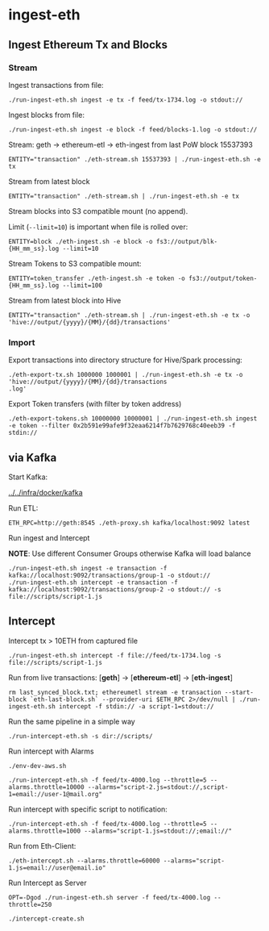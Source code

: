 # ingest-eth

## Ingest Ethereum Tx and Blocks


### Stream 

Ingest transactions from file:
```
./run-ingest-eth.sh ingest -e tx -f feed/tx-1734.log -o stdout://
```

Ingest blocks from file:
```
./run-ingest-eth.sh ingest -e block -f feed/blocks-1.log -o stdout://
```

Stream: geth -> ethereum-etl -> eth-ingest from last PoW block 15537393

```
ENTITY="transaction" ./eth-stream.sh 15537393 | ./run-ingest-eth.sh -e tx
```

Stream from latest block

```
ENTITY="transaction" ./eth-stream.sh | ./run-ingest-eth.sh -e tx
```

Stream blocks into S3 compatible mount (no append).

Limit (`--limit=10`) is important when file is rolled over:

```
ENTITY=block ./eth-ingest.sh -e block -o fs3://output/blk-{HH_mm_ss}.log --limit=10
```

Stream Tokens to S3 compatible mount:

```
ENTITY=token_transfer ./eth-ingest.sh -e token -o fs3://output/token-{HH_mm_ss}.log --limit=100
```

Stream from latest block into Hive

```
ENTITY="transaction" ./eth-stream.sh | ./run-ingest-eth.sh -e tx -o 'hive://output/{yyyy}/{MM}/{dd}/transactions'
```

### Import

Export transactions into directory structure for Hive/Spark processing:

```
./eth-export-tx.sh 1000000 1000001 | ./run-ingest-eth.sh -e tx -o 'hive://output/{yyyy}/{MM}/{dd}/transactions
.log'
```

Export Token transfers (with filter by token address)

```
./eth-export-tokens.sh 10000000 10000001 | ./run-ingest-eth.sh ingest -e token --filter 0x2b591e99afe9f32eaa6214f7b7629768c40eeb39 -f stdin://
```

## via Kafka

Start Kafka:

[../../infra/docker/kafka](../../infra/docker/kafka)

Run ETL:
```
ETH_RPC=http://geth:8545 ./eth-proxy.sh kafka/localhost:9092 latest
```

Run ingest and Intercept 

__NOTE__: Use different Consumer Groups otherwise Kafka will load balance

```
./run-ingest-eth.sh ingest -e transaction -f kafka://localhost:9092/transactions/group-1 -o stdout://
./run-ingest-eth.sh intercept -e transaction -f kafka://localhost:9092/transactions/group-2 -o stdout:// -s file://scripts/script-1.js
```


## Intercept

Intercept tx > 10ETH from captured file
```
./run-ingest-eth.sh intercept -f file://feed/tx-1734.log -s file://scripts/script-1.js
```

Run from live transactions: [__geth__] -> [__ethereum-etl__] -> [__eth-ingest__]
```
rm last_synced_block.txt; ethereumetl stream -e transaction --start-block `eth-last-block.sh` --provider-uri $ETH_RPC 2>/dev/null | ./run-ingest-eth.sh intercept -f stdin:// -a script-1=stdout://
```

Run the same pipeline in a simple way

```
./run-intercept-eth.sh -s dir://scripts/
```

Run intercept with Alarms

```
./env-dev-aws.sh

./run-intercept-eth.sh -f feed/tx-4000.log --throttle=5 --alarms.throttle=10000 --alarms="script-2.js=stdout://,script-1=email://user-1@mail.org"
```

Run intercept with specific script to notification:

```
./run-intercept-eth.sh -f feed/tx-4000.log --throttle=5 --alarms.throttle=1000 --alarms="script-1.js=stdout://;email://"
```
Run from Eth-Client:

```
./eth-intercept.sh --alarms.throttle=60000 --alarms="script-1.js=email://user@email.io"
```

Run Intercept as Server

```
OPT=-Dgod ./run-ingest-eth.sh server -f feed/tx-4000.log --throttle=250

./intercept-create.sh
```
